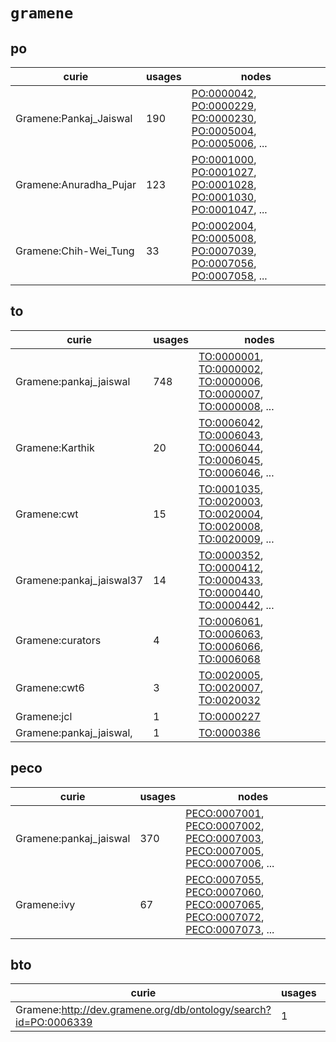 # `gramene`

## po

| curie                  |   usages | nodes                                                                                                                                                                                                                                                                                            |
|------------------------|----------|--------------------------------------------------------------------------------------------------------------------------------------------------------------------------------------------------------------------------------------------------------------------------------------------------|
| Gramene:Pankaj_Jaiswal |      190 | [PO:0000042](http://purl.obolibrary.org/obo/PO_0000042), [PO:0000229](http://purl.obolibrary.org/obo/PO_0000229), [PO:0000230](http://purl.obolibrary.org/obo/PO_0000230), [PO:0005004](http://purl.obolibrary.org/obo/PO_0005004), [PO:0005006](http://purl.obolibrary.org/obo/PO_0005006), ... |
| Gramene:Anuradha_Pujar |      123 | [PO:0001000](http://purl.obolibrary.org/obo/PO_0001000), [PO:0001027](http://purl.obolibrary.org/obo/PO_0001027), [PO:0001028](http://purl.obolibrary.org/obo/PO_0001028), [PO:0001030](http://purl.obolibrary.org/obo/PO_0001030), [PO:0001047](http://purl.obolibrary.org/obo/PO_0001047), ... |
| Gramene:Chih-Wei_Tung  |       33 | [PO:0002004](http://purl.obolibrary.org/obo/PO_0002004), [PO:0005008](http://purl.obolibrary.org/obo/PO_0005008), [PO:0007039](http://purl.obolibrary.org/obo/PO_0007039), [PO:0007056](http://purl.obolibrary.org/obo/PO_0007056), [PO:0007058](http://purl.obolibrary.org/obo/PO_0007058), ... |

## to

| curie                    |   usages | nodes                                                                                                                                                                                                                                                                                            |
|--------------------------|----------|--------------------------------------------------------------------------------------------------------------------------------------------------------------------------------------------------------------------------------------------------------------------------------------------------|
| Gramene:pankaj_jaiswal   |      748 | [TO:0000001](http://purl.obolibrary.org/obo/TO_0000001), [TO:0000002](http://purl.obolibrary.org/obo/TO_0000002), [TO:0000006](http://purl.obolibrary.org/obo/TO_0000006), [TO:0000007](http://purl.obolibrary.org/obo/TO_0000007), [TO:0000008](http://purl.obolibrary.org/obo/TO_0000008), ... |
| Gramene:Karthik          |       20 | [TO:0006042](http://purl.obolibrary.org/obo/TO_0006042), [TO:0006043](http://purl.obolibrary.org/obo/TO_0006043), [TO:0006044](http://purl.obolibrary.org/obo/TO_0006044), [TO:0006045](http://purl.obolibrary.org/obo/TO_0006045), [TO:0006046](http://purl.obolibrary.org/obo/TO_0006046), ... |
| Gramene:cwt              |       15 | [TO:0001035](http://purl.obolibrary.org/obo/TO_0001035), [TO:0020003](http://purl.obolibrary.org/obo/TO_0020003), [TO:0020004](http://purl.obolibrary.org/obo/TO_0020004), [TO:0020008](http://purl.obolibrary.org/obo/TO_0020008), [TO:0020009](http://purl.obolibrary.org/obo/TO_0020009), ... |
| Gramene:pankaj_jaiswal37 |       14 | [TO:0000352](http://purl.obolibrary.org/obo/TO_0000352), [TO:0000412](http://purl.obolibrary.org/obo/TO_0000412), [TO:0000433](http://purl.obolibrary.org/obo/TO_0000433), [TO:0000440](http://purl.obolibrary.org/obo/TO_0000440), [TO:0000442](http://purl.obolibrary.org/obo/TO_0000442), ... |
| Gramene:curators         |        4 | [TO:0006061](http://purl.obolibrary.org/obo/TO_0006061), [TO:0006063](http://purl.obolibrary.org/obo/TO_0006063), [TO:0006066](http://purl.obolibrary.org/obo/TO_0006066), [TO:0006068](http://purl.obolibrary.org/obo/TO_0006068)                                                               |
| Gramene:cwt6             |        3 | [TO:0020005](http://purl.obolibrary.org/obo/TO_0020005), [TO:0020007](http://purl.obolibrary.org/obo/TO_0020007), [TO:0020032](http://purl.obolibrary.org/obo/TO_0020032)                                                                                                                        |
| Gramene:jcl              |        1 | [TO:0000227](http://purl.obolibrary.org/obo/TO_0000227)                                                                                                                                                                                                                                          |
| Gramene:pankaj_jaiswal,  |        1 | [TO:0000386](http://purl.obolibrary.org/obo/TO_0000386)                                                                                                                                                                                                                                          |

## peco

| curie                  |   usages | nodes                                                                                                                                                                                                                                                                                                                |
|------------------------|----------|----------------------------------------------------------------------------------------------------------------------------------------------------------------------------------------------------------------------------------------------------------------------------------------------------------------------|
| Gramene:pankaj_jaiswal |      370 | [PECO:0007001](http://purl.obolibrary.org/obo/PECO_0007001), [PECO:0007002](http://purl.obolibrary.org/obo/PECO_0007002), [PECO:0007003](http://purl.obolibrary.org/obo/PECO_0007003), [PECO:0007005](http://purl.obolibrary.org/obo/PECO_0007005), [PECO:0007006](http://purl.obolibrary.org/obo/PECO_0007006), ... |
| Gramene:ivy            |       67 | [PECO:0007055](http://purl.obolibrary.org/obo/PECO_0007055), [PECO:0007060](http://purl.obolibrary.org/obo/PECO_0007060), [PECO:0007065](http://purl.obolibrary.org/obo/PECO_0007065), [PECO:0007072](http://purl.obolibrary.org/obo/PECO_0007072), [PECO:0007073](http://purl.obolibrary.org/obo/PECO_0007073), ... |

## bto

| curie                                                           |   usages | nodes                                                     |
|-----------------------------------------------------------------|----------|-----------------------------------------------------------|
| Gramene:http://dev.gramene.org/db/ontology/search?id=PO:0006339 |        1 | [BTO:0003147](http://purl.obolibrary.org/obo/BTO_0003147) |

